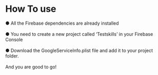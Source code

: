 # How To use
● All the Firebase dependencies are already installed <br></br>
● You need to create a new project called ‘Testskillsʼ in your Firebase Console <br></br>
● Download the GoogleServiceInfo.plist file and add it to your project folder. <br></br>
And you are good to go!
